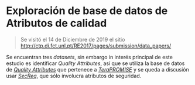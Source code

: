 # Exploración de base de datos de Atributos de calidad

> Se visitó el 14 de Diciembre de 2019 el sitio http://ctp.di.fct.unl.pt/RE2017/pages/submission/data_papers/

Se encuentran tres _datasets_, sin embargo in interés principal de este estudio es identificar _Quality Attributes_, así que se utiliza la base de datos de [_Quality Attributes_](http://ctp.di.fct.unl.pt/RE2017//downloads/datasets/nfr.arff) que pertenece a [_TeraPROMISE_](https://terapromise.csc.ncsu.edu/!/#repo/view/head/requirements/nfr) y se queda a discusión usar [_SecReq_](http://www.se.uni-hannover.de/pages/en:projekte_re_secreq), que sólo involucra atributos de seguridad.